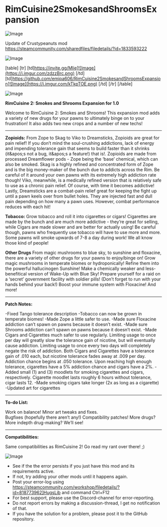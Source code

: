 # RimCuisine2SmokesandShroomsExpansion

![Image](https://i.imgur.com/WAEzk68.png)

Update of Crustypeanuts mod
https://steamcommunity.com/sharedfiles/filedetails/?id=1833593222

![Image](https://i.imgur.com/7Gzt3Rg.png)


[table]
	[tr]
		[td]https://invite.gg/Mlie]![Image](https://i.imgur.com/zdzzBrc.png)
[/td]
		[td]https://github.com/emipa606/RimCuisine2SmokesandShroomsExpansion]![Image](https://i.imgur.com/kTkpTOE.png)
[/td]
	[/tr]
[/table]
	
![Image](https://i.imgur.com/NOW7jU1.png)


**RimCuisine 2: Smokes and Shrooms Expansion for 1.0**

Welcome to RimCuisine 2: Smokes and Shrooms! This expansion mod adds a variety of new drugs for your pawns to ultimately binge on to your frustration! It also adds two new crops and a number of new techs!

------------------------------------------------------------

**Zopioids:** From Zope to Skag to Viko to Dreamsticks, Zopioids are great for pain relief! If you don’t mind the soul-crushing addictions, lack of energy and impending tolerance gain that seems to build faster than it shrinks (it&amp;apos;s not a bug, it&amp;apos;s a feature!) that is!.  Zopioids are made from processed Dreamflower pods - Zope being the ‘base’ chemical, which can also be smoked.  Skag is a highly refined and concentrated form of Zope and is the big money-maker of the bunch due to addicts across the Rim.  Be careful of it around your own pawns with its extremely high addiction rate though!  Viko, meanwhile, is a medically refined version that is relatively safe to use as a chronic pain relief.  Of course, with time it becomes addictive! Lastly, Dreamsticks are a combat-pain relief great for keeping the fight up until a pawn keels over from bullet holes.  They are injected fast and dull pain depending on how many a pawn uses.  However, combat performance reduces with each hit!

**Tobacco:** Grow tobacco and roll it into cigarettes or cigars! Cigarettes are made by the bunch and are much more addictive - they’re great for selling, while Cigars are made slower and are better for actually using! Be careful though, pawns who frequently use tobacco will have to use more and more.  Some pawns will smoke upwards of 7-8 a day during work! We all know those kind of people!

**Other Drugs** From magic mushrooms to blue sky, to sunshine and floxacine, there are a variety of other drugs for your pawns to enjoy/binge on! Grow magic mushrooms in temperate biomes or hydroponically! Refine them into the powerful hallucinogen Sunshine! Make a chemically weaker and less-benefitical version of Wake-Up with Blue Sky! Prepare yourself for a raid on a ‘secret’ government facility with soldier pills! (Don’t forget to run with your hands behind your back!)  Boost your immune system with Floxacine!  And more!

--------------------------------------------------

**Patch Notes:**

-Fixed Tango tolerance description
-Tobacco can now be grown in temperate biomes!
-Made Zope a little safer to use.
-Made sure Floxacine addiction can’t spawn on pawns because it doesn’t exist.
-Made sure Shrooms addiction can’t spawn on pawns because it doesn’t exist.
-Made Cigars and Cigarettes much safer to use regularly. Limiting usage to once per day will greatly slow the tolerance gain of nicotine, but will eventually cause addiction.  Limiting usage to once every two days will completely negate the risk of addiction.  Both Cigars and Cigarettes have a tolerance gain of .010 each, but nicotine tolerance fades away at .009 per day.  Addiction chance begins at .050 tolerance.  Upon reaching high enough tolerance, cigarettes have a 5% addiction chance and cigars have a 2%.
-Added small (1) and (3) moodlets for smoking cigarettes and cigars, respectively.  Cigarette moodlet lasts roughly 6 hours without tolerance, cigar lasts 12.
-Made smoking cigars take longer (2x as long as a cigarette)
-Updated art for cigarettes


--------------------------------------------------

**To-do List:**

Work on balance!
Minor art tweaks and fixes.  
Bugfixes (hopefully there aren’t any!)
Compatibility patches!
More drugs? More indepth drug-making? We’ll see!

--------------------------------------------------

**Compatibilities:**

Same compatibilities as RimCuisine 2! Go read my rant over there! ;)


![Image](https://i.imgur.com/Rs6T6cr.png)



-  See if the the error persists if you just have this mod and its requirements active.
-  If not, try adding your other mods until it happens again.
-  Post your error-log using https://steamcommunity.com/workshop/filedetails/?id=818773962]HugsLib and command Ctrl+F12
-  For best support, please use the Discord-channel for error-reporting.
-  Do not report errors by making a discussion-thread, I get no notification of that.
-  If you have the solution for a problem, please post it to the GitHub repository.




